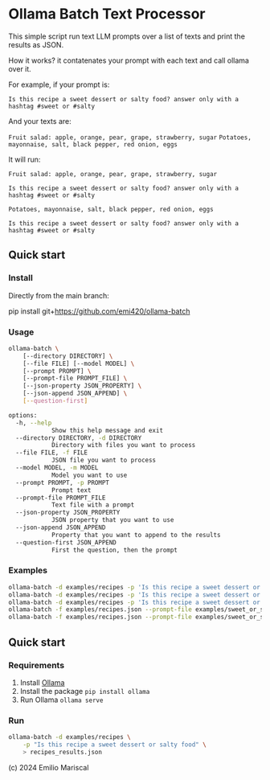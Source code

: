 # Ollama Batch Text Processor

This simple script run text LLM prompts over a list of texts
and print the results as JSON.

How it works? it contatenates your prompt with each text and call ollama over it.

For example, if your prompt is:

`Is this recipe a sweet dessert or salty food? answer only with a hashtag #sweet or #salty`

And your texts are:

`Fruit salad: apple, orange, pear, grape, strawberry, sugar`
`Potatoes, mayonnaise, salt, black pepper, red onion, eggs`

It will run:

```
Fruit salad: apple, orange, pear, grape, strawberry, sugar

Is this recipe a sweet dessert or salty food? answer only with a hashtag #sweet or #salty
```

```
Potatoes, mayonnaise, salt, black pepper, red onion, eggs

Is this recipe a sweet dessert or salty food? answer only with a hashtag #sweet or #salty
```


## Quick start

### Install

Directly from the main branch:

pip install git+https://github.com/emi420/ollama-batch

### Usage

```sh
ollama-batch \
    [--directory DIRECTORY] \
    [--file FILE] [--model MODEL] \
    [--prompt PROMPT] \
    [--prompt-file PROMPT_FILE] \
    [--json-property JSON_PROPERTY] \
    [--json-append JSON_APPEND] \
    [--question-first]

options:
  -h, --help
            Show this help message and exit
  --directory DIRECTORY, -d DIRECTORY
            Directory with files you want to process
  --file FILE, -f FILE
            JSON file you want to process
  --model MODEL, -m MODEL
            Model you want to use
  --prompt PROMPT, -p PROMPT
            Prompt text
  --prompt-file PROMPT_FILE
            Text file with a prompt
  --json-property JSON_PROPERTY
            JSON property that you want to use
  --json-append JSON_APPEND
            Property that you want to append to the results
  --question-first JSON_APPEND
            First the question, then the prompt
```

### Examples

```bash
ollama-batch -d examples/recipes -p 'Is this recipe a sweet dessert or salty food?'
ollama-batch -d examples/recipes -p 'Is this recipe a sweet dessert or salty food?' --json-property=ingredients
ollama-batch -d examples/recipes -p 'Is this recipe a sweet dessert or salty food?' --json-property=title
ollama-batch -f examples/recipes.json --prompt-file examples/sweet_or_salty.txt
ollama-batch -f examples/recipes.json --prompt-file examples/sweet_or_salty.txt --json-append=title,url
```

## Quick start

### Requirements

1. Install [Ollama](https://ollama.com/download)
2. Install the package `pip install ollama`
3. Run Ollama `ollama serve`

### Run

```sh
ollama-batch -d examples/recipes \
    -p "Is this recipe a sweet dessert or salty food" \
    > recipes_results.json
```

(c) 2024 Emilio Mariscal
